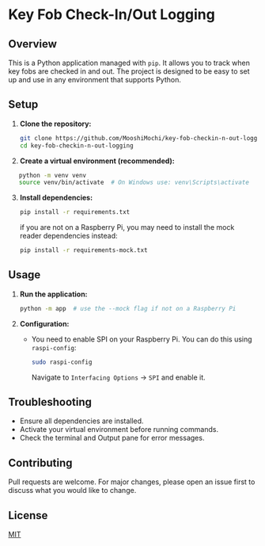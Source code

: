 # Key Fob Check-In/Out Logging

## Overview

This is a Python application managed with `pip`. It allows you to track when key fobs are checked in and out. The project is designed to be easy to set up and use in any environment that supports Python.

## Setup

1. **Clone the repository:**

   ```sh
   git clone https://github.com/MooshiMochi/key-fob-checkin-n-out-logging.git
   cd key-fob-checkin-n-out-logging
   ```

2. **Create a virtual environment (recommended):**

```sh
   python -m venv venv
   source venv/bin/activate  # On Windows use: venv\Scripts\activate
```

3. **Install dependencies:**

   ```sh
   pip install -r requirements.txt
   ```

   if you are not on a Raspberry Pi, you may need to install the mock reader dependencies instead:

   ```sh
   pip install -r requirements-mock.txt
   ```

## Usage

1. **Run the application:**

   ```sh
   python -m app  # use the --mock flag if not on a Raspberry Pi
   ```

2. **Configuration:**

   - You need to enable SPI on your Raspberry Pi. You can do this using `raspi-config`:

     ```sh
     sudo raspi-config
     ```

     Navigate to `Interfacing Options` -> `SPI` and enable it.

## Troubleshooting

- Ensure all dependencies are installed.
- Activate your virtual environment before running commands.
- Check the terminal and Output pane for error messages.

## Contributing

Pull requests are welcome. For major changes, please open an issue first to discuss what you would like to change.

## License

[MIT](LICENSE)
